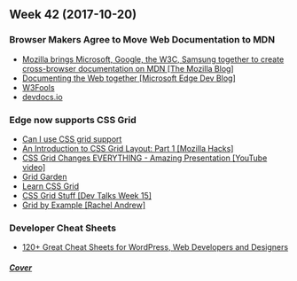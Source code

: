 Week 42 (2017-10-20)
---

### Browser Makers Agree to Move Web Documentation to MDN
- [Mozilla brings Microsoft, Google, the W3C, Samsung together to create cross-browser documentation on MDN [The Mozilla Blog]](https://blog.mozilla.org/blog/2017/10/18/mozilla-brings-microsoft-google-w3c-samsung-together-create-cross-browser-documentation-mdn/)
- [Documenting the Web together [Microsoft Edge Dev Blog]](https://blogs.windows.com/msedgedev/2017/10/18/documenting-web-together-mdn-web-docs/)
- [W3Fools](http://www.w3fools.com/)
- [devdocs.io](http://devdocs.io/)

### Edge now supports CSS Grid
- [Can I use CSS grid support](http://caniuse.com/#feat=css-grid)
- [An Introduction to CSS Grid Layout: Part 1 [Mozilla Hacks]](https://hacks.mozilla.org/2017/10/an-introduction-to-css-grid-layout-part-1/)
- [CSS Grid Changes EVERYTHING - Amazing Presentation [YouTube video]](https://youtu.be/7kVeCqQCxlk)
- [Grid Garden](https://cssgridgarden.com/)
- [Learn CSS Grid](http://learncssgrid.com/)
- [CSS Grid Stuff [Dev Talks Week 15]](https://github.com/paralect/talks/blob/597694ac87985473361235fcbb7edae9bda48262/weeks/week-15/README.md#css-grid-stuff)
- [Grid by Example [Rachel Andrew]](https://gridbyexample.com/)

### Developer Cheat Sheets
- [120+ Great Cheat Sheets for WordPress, Web Developers and Designers](https://www.codeinwp.com/blog/wordpress-cheat-sheets-web-development-design/)

##### [Cover](https://twitter.com/iamdevloper/status/879670791184551941)
